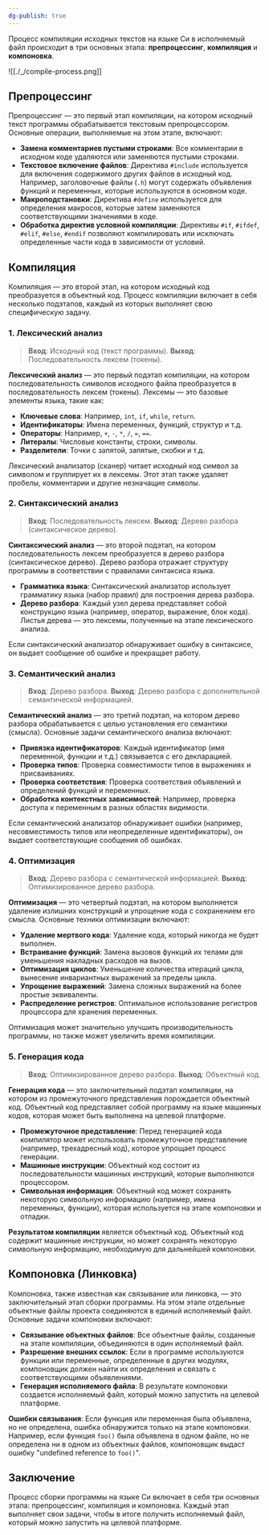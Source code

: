 ```yaml
---
dg-publish: true
---
```

Процесс компиляции исходных текстов на языке Си в исполняемый файл происходит в три основных этапа: **препроцессинг**, **компиляция** и **компоновка**.

![[./_/compile-process.png]]

## Препроцессинг

Препроцессинг — это первый этап компиляции, на котором исходный текст программы обрабатывается текстовым препроцессором. Основные операции, выполняемые на этом этапе, включают:

- **Замена комментариев пустыми строками**: Все комментарии в исходном коде удаляются или заменяются пустыми строками.
- **Текстовое включение файлов**: Директива `#include` используется для включения содержимого других файлов в исходный код. Например, заголовочные файлы (`.h`) могут содержать объявления функций и переменных, которые используются в основном коде.
- **Макроподстановки**: Директива `#define` используется для определения макросов, которые затем заменяются соответствующими значениями в коде.
- **Обработка директив условной компиляции**: Директивы `#if`, `#ifdef`, `#elif`, `#else`, `#endif` позволяют компилировать или исключать определенные части кода в зависимости от условий.

## Компиляция

Компиляция — это второй этап, на котором исходный код преобразуется в объектный код. Процесс компиляции включает в себя несколько подэтапов, каждый из которых выполняет свою специфическую задачу.

### 1. Лексический анализ

> **Вход**: Исходный код (текст программы).
> **Выход**: Последовательность лексем (токены).

**Лексический анализ** — это первый подэтап компиляции, на котором последовательность символов исходного файла преобразуется в последовательность лексем (токены). Лексемы — это базовые элементы языка, такие как:

- **Ключевые слова**: Например, `int`, `if`, `while`, `return`.
- **Идентификаторы**: Имена переменных, функций, структур и т.д.
- **Операторы**: Например, `+`, `-`, `*`, `/`, `=`, `==`.
- **Литералы**: Числовые константы, строки, символы.
- **Разделители**: Точки с запятой, запятые, скобки и т.д.

Лексический анализатор (сканер) читает исходный код символ за символом и группирует их в лексемы. Этот этап также удаляет пробелы, комментарии и другие незначащие символы.

### 2. Синтаксический анализ

> **Вход**: Последовательность лексем.
> **Выход**: Дерево разбора (синтаксическое дерево).

**Синтаксический анализ** — это второй подэтап, на котором последовательность лексем преобразуется в дерево разбора (синтаксическое дерево). Дерево разбора отражает структуру программы в соответствии с правилами синтаксиса языка.

- **Грамматика языка**: Синтаксический анализатор использует грамматику языка (набор правил) для построения дерева разбора.
- **Дерево разбора**: Каждый узел дерева представляет собой конструкцию языка (например, оператор, выражение, блок кода). Листья дерева — это лексемы, полученные на этапе лексического анализа.

Если синтаксический анализатор обнаруживает ошибку в синтаксисе, он выдает сообщение об ошибке и прекращает работу.

### 3. Семантический анализ

> **Вход**: Дерево разбора.
> **Выход**: Дерево разбора с дополнительной семантической информацией.

**Семантический анализ** — это третий подэтап, на котором дерево разбора обрабатывается с целью установления его семантики (смысла). Основные задачи семантического анализа включают:

- **Привязка идентификаторов**: Каждый идентификатор (имя переменной, функции и т.д.) связывается с его декларацией.
- **Проверка типов**: Проверка совместимости типов в выражениях и присваиваниях.
- **Проверка соответствия**: Проверка соответствия объявлений и определений функций и переменных.
- **Обработка контекстных зависимостей**: Например, проверка доступа к переменным в разных областях видимости.

Если семантический анализатор обнаруживает ошибки (например, несовместимость типов или неопределенные идентификаторы), он выдает соответствующие сообщения об ошибках.

### 4. Оптимизация

> **Вход**: Дерево разбора с семантической информацией.
> **Выход**: Оптимизированное дерево разбора.

**Оптимизация** — это четвертый подэтап, на котором выполняется удаление излишних конструкций и упрощение кода с сохранением его смысла. Основные техники оптимизации включают:

- **Удаление мертвого кода**: Удаление кода, который никогда не будет выполнен.
- **Встраивание функций**: Замена вызовов функций их телами для уменьшения накладных расходов на вызов.
- **Оптимизация циклов**: Уменьшение количества итераций цикла, вынесение инвариантных выражений за пределы цикла.
- **Упрощение выражений**: Замена сложных выражений на более простые эквиваленты.
- **Распределение регистров**: Оптимальное использование регистров процессора для хранения переменных.

Оптимизация может значительно улучшить производительность программы, но также может увеличить время компиляции.

### 5. Генерация кода

> **Вход**: Оптимизированное дерево разбора.
> **Выход**: Объектный код.

**Генерация кода** — это заключительный подэтап компиляции, на котором из промежуточного представления порождается объектный код. Объектный код представляет собой программу на языке машинных кодов, которая может быть выполнена на целевой платформе.

- **Промежуточное представление**: Перед генерацией кода компилятор может использовать промежуточное представление (например, трехадресный код), которое упрощает процесс генерации.
- **Машинные инструкции**: Объектный код состоит из последовательности машинных инструкций, которые выполняются процессором.
- **Символьная информация**: Объектный код может сохранять некоторую символьную информацию (например, имена переменных, функции), которая используется на этапе компоновки и отладки.

**Результатом компиляции** является объектный код. Объектный код содержит машинные инструкции, но может сохранять некоторую символьную информацию, необходимую для дальнейшей компоновки.

## Компоновка (Линковка)

Компоновка, также известная как связывание или линковка, — это заключительный этап сборки программы. На этом этапе отдельные объектные файлы проекта соединяются в единый исполняемый файл. Основные задачи компоновки включают:

- **Связывание объектных файлов**: Все объектные файлы, созданные на этапе компиляции, объединяются в один исполняемый файл.
- **Разрешение внешних ссылок**: Если в программе используются функции или переменные, определенные в других модулях, компоновщик должен найти их определения и связать с соответствующими объявлениями.
- **Генерация исполняемого файла**: В результате компоновки создается исполняемый файл, который можно запустить на целевой платформе.

**Ошибки связывания**: Если функция или переменная была объявлена, но не определена, ошибка обнаружится только на этапе компоновки. Например, если функция `foo()` была объявлена в одном файле, но не определена ни в одном из объектных файлов, компоновщик выдаст ошибку "undefined reference to `foo()`".

## Заключение

Процесс сборки программы на языке Си включает в себя три основных этапа: препроцессинг, компиляция и компоновка. Каждый этап выполняет свои задачи, чтобы в итоге получить исполняемый файл, который можно запустить на целевой платформе.
